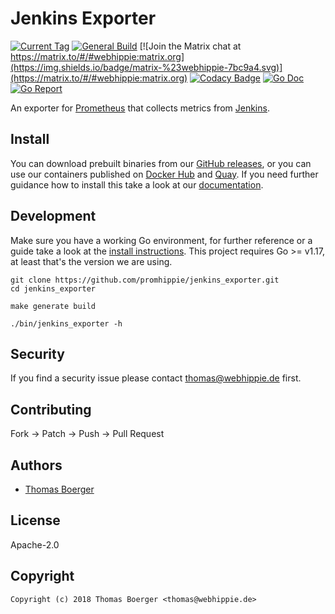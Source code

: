 # Jenkins Exporter

[![Current Tag](https://img.shields.io/github/v/tag/promhippie/jenkins_exporter?sort=semver)](https://github.com/promhippie/prometheus-jenkins-sd) [![General Build](https://github.com/promhippie/jenkins_exporter/actions/workflows/general.yml/badge.svg)](https://github.com/promhippie/jenkins_exporter/actions/workflows/general.yml) [![Join the Matrix chat at https://matrix.to/#/#webhippie:matrix.org](https://img.shields.io/badge/matrix-%23webhippie-7bc9a4.svg)](https://matrix.to/#/#webhippie:matrix.org) [![Codacy Badge](https://app.codacy.com/project/badge/Grade/2ac6144ce7c04df68fed25d763dec543)](https://www.codacy.com/gh/promhippie/jenkins_exporter/dashboard?utm_source=github.com&amp;utm_medium=referral&amp;utm_content=promhippie/jenkins_exporter&amp;utm_campaign=Badge_Grade) [![Go Doc](https://godoc.org/github.com/promhippie/jenkins_exporter?status.svg)](http://godoc.org/github.com/promhippie/jenkins_exporter) [![Go Report](http://goreportcard.com/badge/github.com/promhippie/jenkins_exporter)](http://goreportcard.com/report/github.com/promhippie/jenkins_exporter)

An exporter for [Prometheus][prometheus] that collects metrics from
[Jenkins][jenkins].

## Install

You can download prebuilt binaries from our [GitHub releases][releases], or you
can use our containers published on [Docker Hub][dockerhub] and [Quay][quayio].
If you need further guidance how to install this take a look at our
[documentation][docs].

## Development

Make sure you have a working Go environment, for further reference or a guide
take a look at the [install instructions][golang]. This project requires
Go >= v1.17, at least that's the version we are using.

```console
git clone https://github.com/promhippie/jenkins_exporter.git
cd jenkins_exporter

make generate build

./bin/jenkins_exporter -h
```

## Security

If you find a security issue please contact
[thomas@webhippie.de](mailto:thomas@webhippie.de) first.

## Contributing

Fork -> Patch -> Push -> Pull Request

## Authors

-   [Thomas Boerger](https://github.com/tboerger)

## License

Apache-2.0

## Copyright

```console
Copyright (c) 2018 Thomas Boerger <thomas@webhippie.de>
```

[prometheus]: https://prometheus.io
[jenkins]: https://jenkins.io
[releases]: https://github.com/promhippie/jenkins_exporter/releases
[dockerhub]: https://hub.docker.com/r/promhippie/jenkins-exporter/tags/
[quayio]: https://quay.io/repository/promhippie/jenkins-exporter?tab=tags
[docs]: https://promhippie.github.io/jenkins_exporter/#getting-started
[golang]: http://golang.org/doc/install.html
